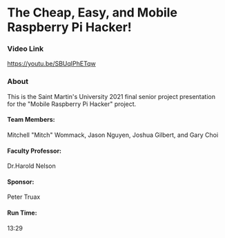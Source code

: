 # The Cheap, Easy, and Mobile Raspberry Pi Hacker!
### Video Link
https://youtu.be/SBUqIPhETqw
### About
This is the Saint Martin's University 2021 final senior project presentation for the "Mobile Raspberry Pi Hacker" project.
#### Team Members:
Mitchell "Mitch" Wommack, Jason Nguyen, Joshua Gilbert, and Gary Choi
#### Faculty Professor: 
Dr.Harold Nelson
#### Sponsor: 
Peter Truax
#### Run Time: 
13:29
